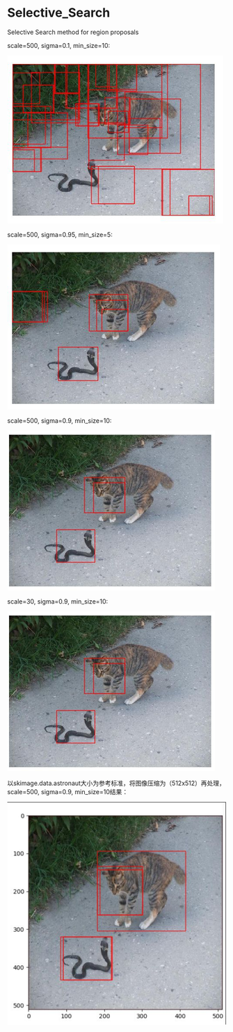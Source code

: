 # Selective_Search
Selective Search method for region proposals


scale=500, sigma=0.1, min_size=10:

![Img can not be shown.](https://raw.githubusercontent.com/zeng-lingyun/Selective_Search/master/readme_img/88514DF7%254067767A2C.0296015B.jpg_recompress.jpg)


scale=500, sigma=0.95, min_size=5:

![Img can not be shown.](https://raw.githubusercontent.com/zeng-lingyun/Selective_Search/master/readme_img/521A2469%25403516CF3E.0296015B.jpg_recompress.jpg)


scale=500, sigma=0.9, min_size=10:

![Img can not be shown.](https://github.com/zeng-lingyun/Selective_Search/blob/master/readme_img/B572C25B%2540451A7811.0296015B.jpg_recompress.jpg)
 

scale=30, sigma=0.9, min_size=10:

![Img can not be shown.](https://raw.githubusercontent.com/zeng-lingyun/Selective_Search/master/readme_img/B572C25B%2540451A7811.0296015B.jpg_recompress.jpg)
 

以skimage.data.astronaut大小为参考标准，将图像压缩为（512x512）再处理，scale=500, sigma=0.9, min_size=10结果：

![Img can not be shown.](https://raw.githubusercontent.com/zeng-lingyun/Selective_Search/master/readme_img/870B2996%254030D58532.0296015B.jpg_recompress.jpg)
 

